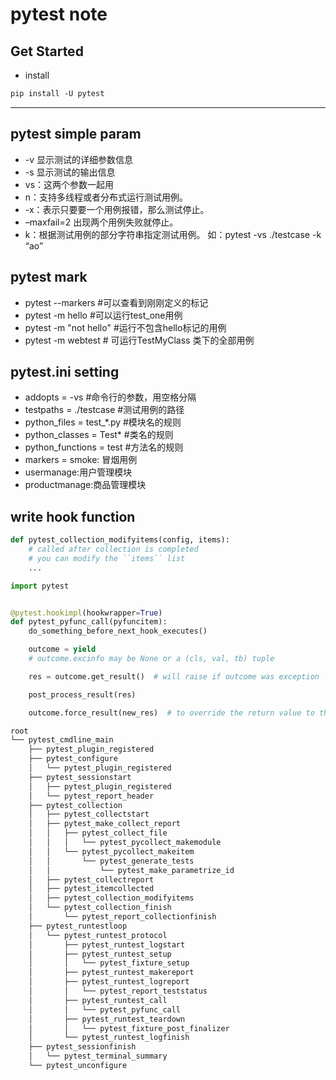 # pytest note

## Get Started

- install
```txt
pip install -U pytest
```
-----------------
## pytest simple param
- -v 显示测试的详细参数信息
- -s 显示测试的输出信息
- vs：这两个参数一起用
- n：支持多线程或者分布式运行测试用例。
- -x：表示只要要一个用例报错，那么测试停止。
- –maxfail=2 出现两个用例失败就停止。
- k：根据测试用例的部分字符串指定测试用例。 如：pytest -vs ./testcase -k “ao”

## pytest mark
- pytest --markers	#可以查看到刚刚定义的标记
- pytest	-m hello   #可以运行test_one用例
- pytest -m "not hello"	#运行不包含hello标记的用例
- pytest 	-m webtest  # 可运行TestMyClass 类下的全部用例

## pytest.ini setting
- addopts = -vs #命令行的参数，用空格分隔
- testpaths = ./testcase #测试用例的路径
- python_files = test_*.py #模块名的规则
- python_classes = Test* #类名的规则
- python_functions = test #方法名的规则
- markers = smoke: 冒烟用例
- usermanage:用户管理模块
- productmanage:商品管理模块

## write hook function
```python
def pytest_collection_modifyitems(config, items):
    # called after collection is completed
    # you can modify the ``items`` list
    ...

import pytest


@pytest.hookimpl(hookwrapper=True)
def pytest_pyfunc_call(pyfuncitem):
    do_something_before_next_hook_executes()

    outcome = yield
    # outcome.excinfo may be None or a (cls, val, tb) tuple

    res = outcome.get_result()  # will raise if outcome was exception

    post_process_result(res)

    outcome.force_result(new_res)  # to override the return value to the plugin system

```
```markdown
root
└── pytest_cmdline_main
    ├── pytest_plugin_registered
    ├── pytest_configure
    │   └── pytest_plugin_registered
    ├── pytest_sessionstart
    │   ├── pytest_plugin_registered
    │   └── pytest_report_header
    ├── pytest_collection
    │   ├── pytest_collectstart
    │   ├── pytest_make_collect_report
    │   │   ├── pytest_collect_file
    │   │   │   └── pytest_pycollect_makemodule
    │   │   └── pytest_pycollect_makeitem
    │   │       └── pytest_generate_tests
    │   │           └── pytest_make_parametrize_id
    │   ├── pytest_collectreport
    │   ├── pytest_itemcollected
    │   ├── pytest_collection_modifyitems
    │   └── pytest_collection_finish
    │       └── pytest_report_collectionfinish
    ├── pytest_runtestloop
    │   └── pytest_runtest_protocol
    │       ├── pytest_runtest_logstart
    │       ├── pytest_runtest_setup
    │       │   └── pytest_fixture_setup
    │       ├── pytest_runtest_makereport
    │       ├── pytest_runtest_logreport
    │       │   └── pytest_report_teststatus
    │       ├── pytest_runtest_call
    │       │   └── pytest_pyfunc_call
    │       ├── pytest_runtest_teardown
    │       │   └── pytest_fixture_post_finalizer
    │       └── pytest_runtest_logfinish
    ├── pytest_sessionfinish
    │   └── pytest_terminal_summary
    └── pytest_unconfigure

```
